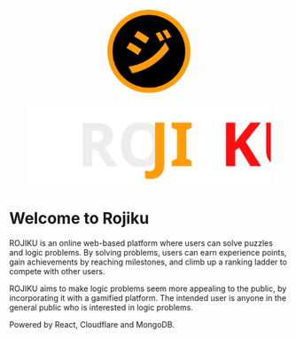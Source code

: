 <p align="center" >
  <img src="https://github.com/leewaikin19/Orbital24/blob/main/public/Assets/Miscelaneous/blank_profile.svg" height="150px"/>
</p>

<p align="center" height="50px">
  <img src="https://github.com/leewaikin19/Orbital24/blob/main/public/Assets/Logo/dark.svg" height="150px"/>
</p>

# Welcome to Rojiku

ROJIKU is an online web-based platform where users can solve puzzles and logic problems. By solving problems, users can earn experience points, gain achievements by reaching milestones, and climb up a ranking ladder to compete with other users.

ROJIKU aims to make logic problems seem more appealing to the public, by incorporating it with a gamified platform. The intended user is anyone in the general public who is interested in logic problems.


Powered by React, Cloudflare and MongoDB. 
